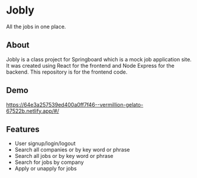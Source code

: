 # Jobly

All the jobs in one place.

## About

Jobly is a class project for Springboard which is a mock job application site. It was created using React for the frontend and Node Express for the backend. This repository is for the frontend code.

## Demo

https://64e3a257539ed400a0ff7f46--vermillion-gelato-67522b.netlify.app/#/

## Features

- User signup/login/logout
- Search all companies or by key word or phrase
- Search all jobs or by key word or phrase
- Search for jobs by company
- Apply or unapply for jobs
